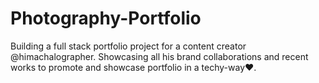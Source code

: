 # Photography-Portfolio
Building a full stack portfolio project for a content creator @himachalographer. Showcasing all his brand collaborations and recent works to promote and showcase portfolio in a techy-way❤️.
